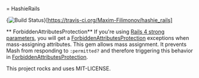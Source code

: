 = HashieRails

{<img src="https://travis-ci.org/Maxim-Filimonov/hashie_rails.svg" alt="Build Status" />}[https://travis-ci.org/Maxim-Filimonov/hashie_rails]

** ForbiddenAttributesProtection**
If you're using [Rails 4 strong parameters](http://edgeguides.rubyonrails.org/action_controller_overview.html#strong-parameters), you will get a [ForbiddenAttributesProtection](https://github.com/rails/strong_parameters/blob/master/lib/active_model/forbidden_attributes_protection.rb) exceptions when mass-assigning attributes.
This gem allows mass assignment. It prevents Mash from responding to `:permitted?` and therefore triggering this behavior in [ForbiddenAttributesProtection](https://github.com/rails/strong_parameters/blob/master/lib/active_model/forbidden_attributes_protection.rb).

This project rocks and uses MIT-LICENSE.
